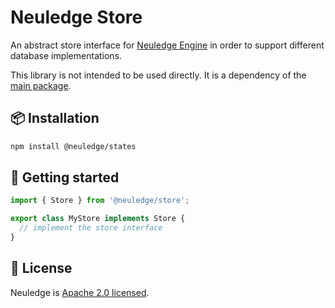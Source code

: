 # Neuledge Store

An abstract store interface for [Neuledge Engine](https://github.com/neuledge/engine-js) in order to support different database implementations.

This library is not intended to be used directly. It is a dependency of the [main package](https://www.npmjs.com/package/@neuledge/engine).

## 📦 Installation

```bash
npm install @neuledge/states
```

## 🚀 Getting started

```ts
import { Store } from '@neuledge/store';

export class MyStore implements Store {
  // implement the store interface
}
```

## 📄 License

Neuledge is [Apache 2.0 licensed](https://github.com/neuledge/engine-js/blob/main/LICENSE).
